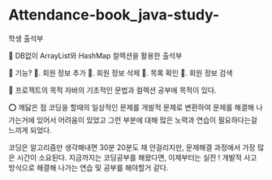 # Attendance-book_java-study-
학생 출석부 

📌 DB없이 ArrayList와 HashMap 컬렉션을 활용한 출석부

👀 기능?
👀. 회원 정보 추가
👀. 회원 정보 삭제
👀. 목록 확인
👀. 회원 정보 검색

💢 프로젝트의 목적
  자바의 기초적인 문법과 컬렉션 공부에 목적이 있다.
  
⭕ 깨닳은 점
  코딩을 할때의 일상적인 문제를 개발적 문제로 변환하여 문제를 해결해 나가는거에 있어서 어려움이 있었고
  그런 부분에 대해 많은 노력과 연습이 필요하다는걸 느끼게 되었다.
  
  코딩은 알고리즘만 생각해내면 30분 20분도 채 안걸리지만, 문제해결 과정에서 가장 많은 시간이 소요된다.
  지금까지는 코딩공부를 해왔다면, 이제부터는 실전 ! 개발적 사고 방식으로 해결해 나가는 연습 및 공부를 해야할거 같다.
